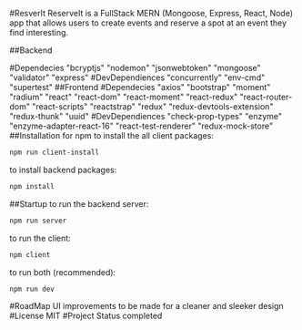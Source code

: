 #ResverIt
ReserveIt is a FullStack MERN (Mongoose, Express, React, Node) app that allows users to create events and reserve a spot at an event they find interesting.

##Backend

#Dependecies
"bcryptjs"
"nodemon"
"jsonwebtoken"
"mongoose"
"validator"
"express"
#DevDependiences
"concurrently"
"env-cmd"
"supertest"
##Frontend
#Dependecies
"axios"
"bootstrap"
"moment"
"radium"
"react"
"react-dom"
"react-moment"
"react-redux"
"react-router-dom"
"react-scripts"
"reactstrap"
"redux"
"redux-devtools-extension"
"redux-thunk"
"uuid"
#DevDependiences
"check-prop-types"
"enzyme"
"enzyme-adapter-react-16"
"react-test-renderer"
"redux-mock-store"
##Installation for npm
to install the all client packages:

```bash
npm run client-install
```

to install backend packages:

```bash
npm install
```

##Startup
to run the backend server:

```bash
npm run server
```

to run the client:

```bash
npm client
```

to run both (recommended):

```bash
npm run dev
```

#RoadMap
UI improvements to be made for a cleaner and sleeker design
#License
MIT
#Project Status
completed

